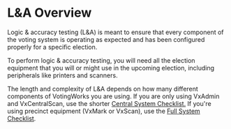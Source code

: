 # L\&A Overview

Logic & accuracy testing (L\&A) is meant to ensure that every component of the voting system is operating as expected and has been configured properly for a specific election.

To perform logic & accuracy testing, you will need all the election equipment that you will or might use in the upcoming election, including peripherals like printers and scanners.

The length and complexity of L\&A depends on how many different components of VotingWorks you are using. If you are only using VxAdmin and VxCentralScan, use the shorter [Central System Checklist.](election-manager-and-ballot-scanner-checklist.md) If you're using precinct equipment (VxMark or VxScan), use the [Full System Checklist](full-system-checklist/).
